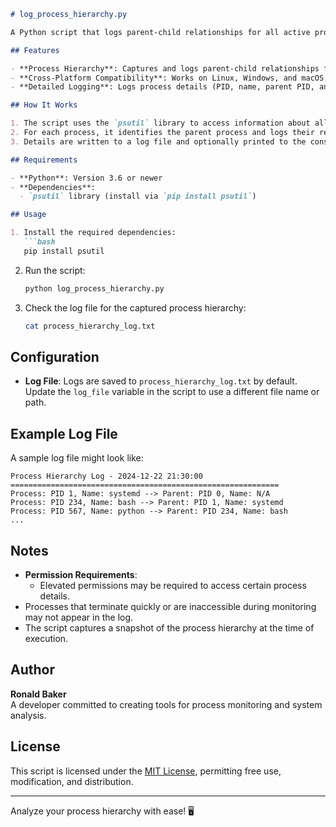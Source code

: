 ```markdown
# log_process_hierarchy.py

A Python script that logs parent-child relationships for all active processes. This tool provides insight into the process hierarchy, helping to identify how processes are spawned and organized.

## Features

- **Process Hierarchy**: Captures and logs parent-child relationships for all active processes.
- **Cross-Platform Compatibility**: Works on Linux, Windows, and macOS.
- **Detailed Logging**: Logs process details (PID, name, parent PID, and parent name) with timestamps.

## How It Works

1. The script uses the `psutil` library to access information about all running processes.
2. For each process, it identifies the parent process and logs their relationship.
3. Details are written to a log file and optionally printed to the console.

## Requirements

- **Python**: Version 3.6 or newer
- **Dependencies**:
  - `psutil` library (install via `pip install psutil`)

## Usage

1. Install the required dependencies:
   ```bash
   pip install psutil
   ```

2. Run the script:
   ```bash
   python log_process_hierarchy.py
   ```

3. Check the log file for the captured process hierarchy:
   ```bash
   cat process_hierarchy_log.txt
   ```

## Configuration

- **Log File**: Logs are saved to `process_hierarchy_log.txt` by default. Update the `log_file` variable in the script to use a different file name or path.

## Example Log File

A sample log file might look like:

```
Process Hierarchy Log - 2024-12-22 21:30:00
============================================================
Process: PID 1, Name: systemd --> Parent: PID 0, Name: N/A
Process: PID 234, Name: bash --> Parent: PID 1, Name: systemd
Process: PID 567, Name: python --> Parent: PID 234, Name: bash
...
```

## Notes

- **Permission Requirements**:
  - Elevated permissions may be required to access certain process details.
- Processes that terminate quickly or are inaccessible during monitoring may not appear in the log.
- The script captures a snapshot of the process hierarchy at the time of execution.

## Author

**Ronald Baker**  
A developer committed to creating tools for process monitoring and system analysis.

## License

This script is licensed under the [MIT License](LICENSE), permitting free use, modification, and distribution.

---

Analyze your process hierarchy with ease! 🖥️
```